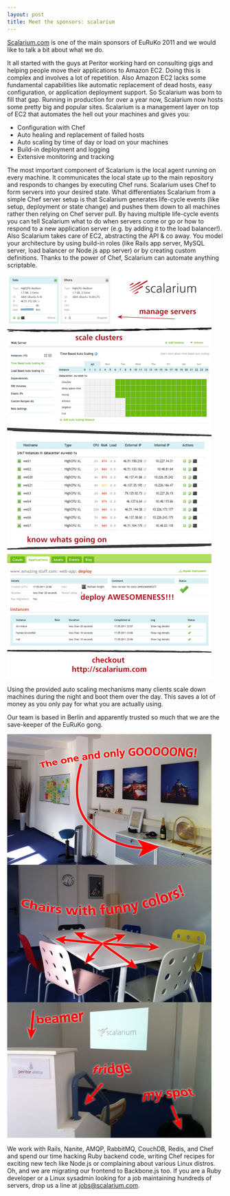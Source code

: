 ```yaml
---
layout: post
title: Meet the sponsors: scalarium
---
```


[Scalarium.com](http://www.scalarium.com) is one of the main sponsors of EuRuKo 2011 and we would like to talk a bit about what we do.

It all started with the guys at Peritor working hard on consulting gigs and helping people move their applications to Amazon EC2. Doing this is complex and involves a lot of repetition. Also Amazon EC2 lacks some fundamental capabilities like automatic replacement of dead hosts, easy configuration, or application deployment support.
So Scalarium was born to fill that gap. Running in production for over a year now, Scalarium now hosts some pretty big and popular sites. Scalarium is a management layer on top of EC2 that automates the hell out your machines and gives you:

 * Configuration with Chef
 * Auto healing and replacement of failed hosts
 * Auto scaling by time of day or load on your machines
 * Build-in deployment and logging
 * Extensive monitoring and tracking
 
The most important component of Scalarium is the local agent running on every machine. It communicates the local state up to the main repository and responds to changes by executing Chef runs. Scalarium uses Chef to form servers into your desired state. What differentiates Scalarium from a simple Chef server setup is that Scalarium generates life-cycle events (like setup, deployment or state change) and pushes them down to all machines rather then relying on Chef server pull. By having multiple life-cycle events you can tell Scalarium what to do when servers come or go or how to respond to a new application server (e.g. by adding it to the load balancer!). Also Scalarium takes care of EC2, abstracting the API & co away.
You model your architecture by using build-in roles (like Rails app server, MySQL server, load balancer or Node.js app server) or by creating custom definitions. Thanks to the power of Chef, Scalarium can automate anything scriptable.

![scalarium_overview](/images/scalarium_overview.png)

Using the provided auto scaling mechanisms many clients scale down machines during the night and boot them over the day. This saves a lot of money as you only pay for what you are actually using.

Our team is based in Berlin and apparently trusted so much that we are the save-keeper of the EuRuKo gong.

![scalarium_office](/images/scalarium_office.png)

We work with Rails, Nanite, AMQP, RabbitMQ, CouchDB, Redis, and Chef and spend our time hacking Ruby backend code, writing Chef recipes for exciting new tech like Node.js or complaining about various Linux distros. Oh, and we are migrating our frontend to Backbone.js too. If you are a Ruby developer or a Linux sysadmin looking for a job maintaining hundreds of servers, drop us a line at <jobs@scalarium.com>.